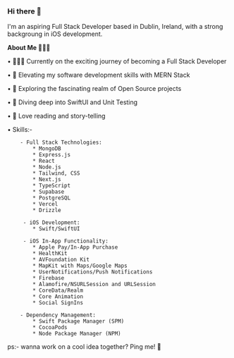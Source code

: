 ### Hi there 👋
I'm an aspiring Full Stack Developer based in Dublin, Ireland, with a strong backgroung in iOS development. 


**About Me 🤷🏻‍♀️**

• 👩🏻‍💻 Currently on the exciting journey of becoming a Full Stack Developer

• 🚀 Elevating my software development skills with MERN Stack

• 🔭 Exploring the fascinating realm of Open Source projects

• 🌱 Diving deep into SwiftUI and Unit Testing

• 📖 Love reading and story-telling

• Skills:- 

        - Full Stack Technologies:
            * MongoDB
            * Express.js
            * React
            * Node.js
            * Tailwind, CSS
            * Next.js
            * TypeScript
            * Supabase
            * PostgreSQL
            * Vercel
            * Drizzle

         - iOS Development:
            * Swift/SwiftUI

         - iOS In-App Functionality:
            * Apple Pay/In-App Purchase
            * HealthKit
            * AVFoundation Kit
            * MapKit with Maps/Google Maps
            * UserNotifications/Push Notifications
            * Firebase
            * Alamofire/NSURLSession and URLSession
            * CoreData/Realm
            * Core Animation
            * Social SignIns

        - Dependency Management:
            * Swift Package Manager (SPM)
            * CocoaPods
            * Node Package Manager (NPM)
            
    

ps:- wanna work on a cool idea together? Ping me! 🙂
